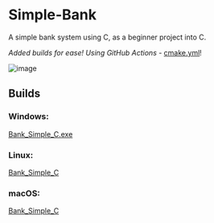# Simple-Bank
A simple bank system using C, as a beginner project into C.

*Added builds for ease! Using GitHub Actions -* [cmake.yml](.github/workflows/cmake.yml)!

![image](https://github.com/livxy/Simple-Bank/assets/67598470/4c25df2f-10ba-482f-83cc-14515839e643)


## Builds
### Windows:
[Bank_Simple_C.exe](builds/Windows/Release)

### Linux:
[Bank_Simple_C](builds/Linux)

### macOS:
[Bank_Simple_C](builds/macOS)
